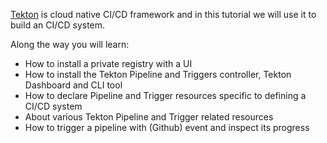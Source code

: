 [Tekton](https://tekton.dev) is cloud native CI/CD framework and in this tutorial we will use it to build an CI/CD system. 

Along the way you will learn:

- How to install a private registry with a UI
- How to install the Tekton Pipeline and Triggers controller, Tekton Dashboard and CLI tool
- How to declare Pipeline and Trigger resources specific to defining a CI/CD system
- About various Tekton Pipeline and Trigger related resources
- How to trigger a pipeline with (Github) event and inspect its progress
